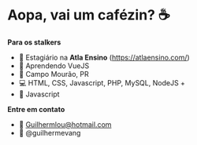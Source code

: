 <!-- ![sobre](https://github.com/Guilhermevang/Guilhermevang/blob/main/me.png) -->

# Aopa, vai um cafézin? ☕

**Para os stalkers**

- 💼 Estagiário na **Atla Ensino** (https://atlaensino.com/)
- 🌱 Aprendendo VueJS
- 📌 Campo Mourão, PR
- 💻 HTML, CSS, Javascript, PHP, MySQL, NodeJS +
- 🖤 Javascript

**Entre em contato**

- 📧 Guilhermlou@hotmail.com
- 🌠 @guilhermevang

